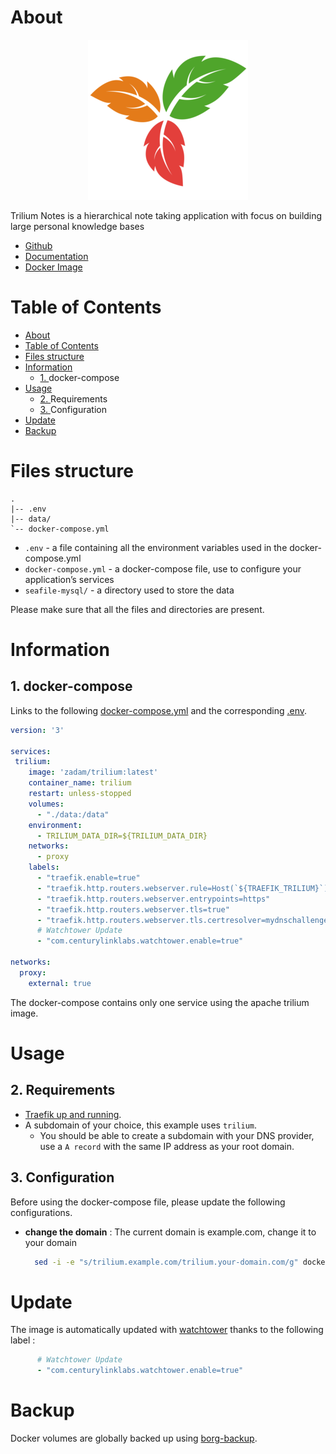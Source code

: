 # About

<p align="center">
<img src="../_utilities/trilium.png" alt="trilium" title="trilium" />
</p>

Trilium Notes is a hierarchical note taking application with focus on building large personal knowledge bases

* [Github](https://github.com/zadam/trilium)
* [Documentation](https://github.com/zadam/trilium/wiki/)
* [Docker Image](https://hub.docker.com/r/zadam/trilium)

# Table of Contents
<!-- TOC -->

- [About](#about)
- [Table of Contents](#table-of-contents)
- [Files structure](#files-structure)
- [Information](#information)
  - [1. <a name='docker-compose'></a>docker-compose](#1-docker-compose)
- [Usage](#usage)
  - [2. <a name='Requirements'></a>Requirements](#2-requirements)
  - [3. <a name='Configuration'></a>Configuration](#3-configuration)
- [Update](#update)
- [Backup](#backup)

<!-- /TOC -->


# Files structure 

```text
.
|-- .env
|-- data/
`-- docker-compose.yml
```

* `.env` - a file containing all the environment variables used in the docker-compose.yml
* `docker-compose.yml` - a docker-compose file, use to configure your application’s services
* `seafile-mysql/` - a directory used to store the data

Please make sure that all the files and directories are present.

# Information

##  1. <a name='docker-compose'></a>docker-compose

Links to the following [docker-compose.yml](docker-compose.yml) and the corresponding [.env](.env).

```yaml
version: '3'

services:
 trilium:
    image: 'zadam/trilium:latest'
    container_name: trilium
    restart: unless-stopped
    volumes:
      - "./data:/data"
    environment:
      - TRILIUM_DATA_DIR=${TRILIUM_DATA_DIR}
    networks:
      - proxy
    labels:
      - "traefik.enable=true"
      - "traefik.http.routers.webserver.rule=Host(`${TRAEFIK_TRILIUM}`)"
      - "traefik.http.routers.webserver.entrypoints=https"
      - "traefik.http.routers.webserver.tls=true"
      - "traefik.http.routers.webserver.tls.certresolver=mydnschallenge"
      # Watchtower Update
      - "com.centurylinklabs.watchtower.enable=true"

networks:
  proxy:
    external: true
```

The docker-compose contains only one service using the apache trilium image.

# Usage

##  2. <a name='Requirements'></a>Requirements

* [Traefik up and running](../traefik).
* A subdomain of your choice, this example uses `trilium`.
  * You should be able to create a subdomain with your DNS provider, use a `A record` with the same IP address as your root domain.

##  3. <a name='Configuration'></a>Configuration

Before using the docker-compose file, please update the following configurations.

* **change the domain** : The current domain is example.com, change it to your domain
  
  ```bash
    sed -i -e "s/trilium.example.com/trilium.your-domain.com/g" docker-compose.yml 
  ```

# Update

The image is automatically updated with [watchtower](../watchtower) thanks to the following label :

```yaml
      # Watchtower Update
      - "com.centurylinklabs.watchtower.enable=true"
```

# Backup

Docker volumes are globally backed up using [borg-backup](../borg-backup).
